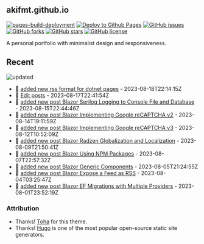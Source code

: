 ## akifmt.github.io

[![pages-build-deployment](https://github.com/akifmt/akifmt.github.io/actions/workflows/pages/pages-build-deployment/badge.svg)](https://github.com/akifmt/akifmt.github.io/actions/workflows/pages/pages-build-deployment)
[![Deploy to Github Pages](https://github.com/akifmt/akifmt.github.io/actions/workflows/deploy-site.yaml/badge.svg)](https://github.com/akifmt/akifmt.github.io/actions/workflows/deploy-site.yaml)
[![GitHub issues](https://img.shields.io/github/issues/akifmt/akifmt.github.io)](https://github.com/akifmt/akifmt.github.io/issues)
[![GitHub forks](https://img.shields.io/github/forks/akifmt/akifmt.github.io)](https://github.com/akifmt/akifmt.github.io/network)
[![GitHub stars](https://img.shields.io/github/stars/akifmt/akifmt.github.io)](https://github.com/akifmt/akifmt.github.io/stargazers)
[![GitHub license](https://img.shields.io/github/license/akifmt/akifmt.github.io)](https://github.com/akifmt/akifmt.github.io/blob/master/LICENSE)

A personal portfolio with minimalist design and responsiveness.


## Recent

<!-- Latest_Commits_Start -->
![updated](https://img.shields.io/badge/Updated-Fri%20Aug%2018%202023%2022%3A19%3A31%20GMT%2B0000%20(Coordinated%20Universal%20Time)-blue.svg)
- :page_facing_up: [added new rss format for dotnet pages](https://github.com/akifmt/akifmt.github.io/commit/e094e8f730d9766840c46a1cd02abffe1d7d8dbf) - 2023-08-18T22:14:15Z 
- :page_facing_up: [Edit posts](https://github.com/akifmt/akifmt.github.io/commit/bad86de106ec5de5591e53a909f7cfb9604da849) - 2023-08-17T22:41:54Z 
- :page_facing_up: [added new post Blazor Serilog Logging to Console File and Database](https://github.com/akifmt/akifmt.github.io/commit/f374dc9b5ee7378f06957ebbf0309e02910e3d5b) - 2023-08-15T22:44:46Z 
- :page_facing_up: [added new post Blazor Implementing Google reCAPTCHA v2](https://github.com/akifmt/akifmt.github.io/commit/dde9010f7489979703d7139fc27d46899015ef44) - 2023-08-14T19:11:59Z 
- :page_facing_up: [added new post Blazor Implementing Google reCAPTCHA v3](https://github.com/akifmt/akifmt.github.io/commit/ec51a147dd53f84e82fc8a79243252699a9460df) - 2023-08-12T10:52:09Z 
- :page_facing_up: [added new post Blazor Radzen Globalization and Localization](https://github.com/akifmt/akifmt.github.io/commit/198b11bfb6b5fcc6684ae8457ca2b4f0dc595ea3) - 2023-08-09T21:50:41Z 
- :page_facing_up: [added new post Blazor Using NPM Packages](https://github.com/akifmt/akifmt.github.io/commit/d4e7058d402eb4eabc94161a0243220bf6d69d10) - 2023-08-07T22:57:32Z 
- :page_facing_up: [added new post Blazor Generic Components](https://github.com/akifmt/akifmt.github.io/commit/22a6e9677b9bdcb4c14293c3eabaeb8fc2aa6d46) - 2023-08-05T21:24:55Z 
- :page_facing_up: [added new post Blazor Expose a Feed as RSS](https://github.com/akifmt/akifmt.github.io/commit/be92e2d7f9ee4e8e0443bda6645b2d7250c7e3cc) - 2023-08-04T03:25:47Z 
- :page_facing_up: [added new post Blazor EF Migrations with Multiple Providers](https://github.com/akifmt/akifmt.github.io/commit/a5bc13165692ae5c9f898e3691cee47d1e189fea) - 2023-08-01T23:52:19Z 
<!-- Latest_Commits_End -->

### Attribution

- Thanks! [Toha](https://github.com/hugo-toha/toha) for this theme.
- Thanks! [Hugo](https://gohugo.io/) is one of the most popular open-source static site generators.
